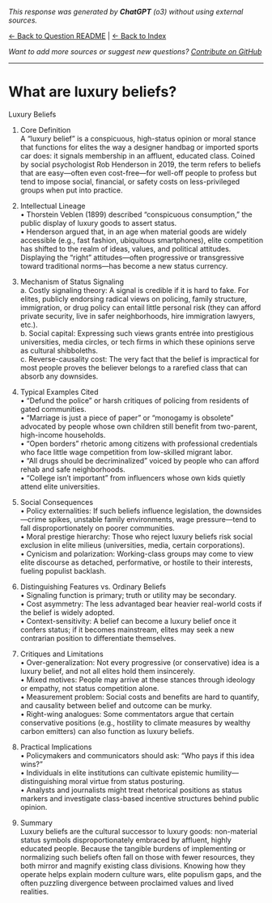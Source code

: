 <!-- 
Generated by: chatgpt
Model: o3
Prompt type: default
Generated at: 2025-06-10T23:00:18.448341
-->

*This response was generated by **ChatGPT** (o3) without using external sources.*

[← Back to Question README](README.md) | [← Back to Index](../README.md)

*Want to add more sources or suggest new questions? [Contribute on GitHub](https://github.com/justinwest/SuggestedSources)*

---

# What are luxury beliefs?

Luxury Beliefs  

1. Core Definition  
A “luxury belief” is a conspicuous, high-status opinion or moral stance that functions for elites the way a designer handbag or imported sports car does: it signals membership in an affluent, educated class. Coined by social psychologist Rob Henderson in 2019, the term refers to beliefs that are easy—often even cost-free—for well-off people to profess but tend to impose social, financial, or safety costs on less-privileged groups when put into practice.  

2. Intellectual Lineage  
• Thorstein Veblen (1899) described “conspicuous consumption,” the public display of luxury goods to assert status.  
• Henderson argued that, in an age when material goods are widely accessible (e.g., fast fashion, ubiquitous smartphones), elite competition has shifted to the realm of ideas, values, and political attitudes. Displaying the “right” attitudes—often progressive or transgressive toward traditional norms—has become a new status currency.  

3. Mechanism of Status Signaling  
a. Costly signaling theory: A signal is credible if it is hard to fake. For elites, publicly endorsing radical views on policing, family structure, immigration, or drug policy can entail little personal risk (they can afford private security, live in safer neighborhoods, hire immigration lawyers, etc.).  
b. Social capital: Expressing such views grants entrée into prestigious universities, media circles, or tech firms in which these opinions serve as cultural shibboleths.  
c. Reverse-causality cost: The very fact that the belief is impractical for most people proves the believer belongs to a rarefied class that can absorb any downsides.  

4. Typical Examples Cited  
• “Defund the police” or harsh critiques of policing from residents of gated communities.  
• “Marriage is just a piece of paper” or “monogamy is obsolete” advocated by people whose own children still benefit from two-parent, high-income households.  
• “Open borders” rhetoric among citizens with professional credentials who face little wage competition from low-skilled migrant labor.  
• “All drugs should be decriminalized” voiced by people who can afford rehab and safe neighborhoods.  
• “College isn’t important” from influencers whose own kids quietly attend elite universities.  

5. Social Consequences  
• Policy externalities: If such beliefs influence legislation, the downsides—crime spikes, unstable family environments, wage pressure—tend to fall disproportionately on poorer communities.  
• Moral prestige hierarchy: Those who reject luxury beliefs risk social exclusion in elite milieus (universities, media, certain corporations).  
• Cynicism and polarization: Working-class groups may come to view elite discourse as detached, performative, or hostile to their interests, fueling populist backlash.  

6. Distinguishing Features vs. Ordinary Beliefs  
• Signaling function is primary; truth or utility may be secondary.  
• Cost asymmetry: The less advantaged bear heavier real-world costs if the belief is widely adopted.  
• Context-sensitivity: A belief can become a luxury belief once it confers status; if it becomes mainstream, elites may seek a new contrarian position to differentiate themselves.  

7. Critiques and Limitations  
• Over-generalization: Not every progressive (or conservative) idea is a luxury belief, and not all elites hold them insincerely.  
• Mixed motives: People may arrive at these stances through ideology or empathy, not status competition alone.  
• Measurement problem: Social costs and benefits are hard to quantify, and causality between belief and outcome can be murky.  
• Right-wing analogues: Some commentators argue that certain conservative positions (e.g., hostility to climate measures by wealthy carbon emitters) can also function as luxury beliefs.  

8. Practical Implications  
• Policymakers and communicators should ask: “Who pays if this idea wins?”  
• Individuals in elite institutions can cultivate epistemic humility—distinguishing moral virtue from status posturing.  
• Analysts and journalists might treat rhetorical positions as status markers and investigate class-based incentive structures behind public opinion.  

9. Summary  
Luxury beliefs are the cultural successor to luxury goods: non-material status symbols disproportionately embraced by affluent, highly educated people. Because the tangible burdens of implementing or normalizing such beliefs often fall on those with fewer resources, they both mirror and magnify existing class divisions. Knowing how they operate helps explain modern culture wars, elite populism gaps, and the often puzzling divergence between proclaimed values and lived realities.